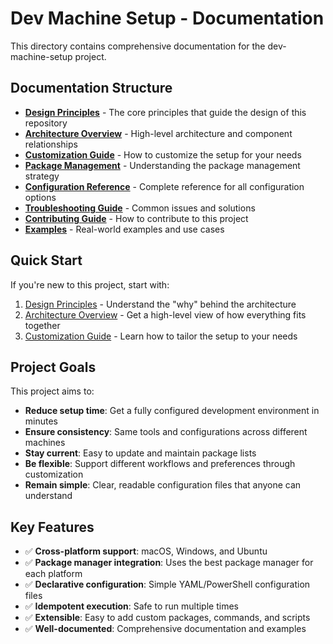 # Dev Machine Setup - Documentation

This directory contains comprehensive documentation for the dev-machine-setup project.

## Documentation Structure

- [**Design Principles**](design-principles.md) - The core principles that guide the design of this repository
- [**Architecture Overview**](architecture.md) - High-level architecture and component relationships
- [**Customization Guide**](customization.md) - How to customize the setup for your needs
- [**Package Management**](package-management.md) - Understanding the package management strategy
- [**Configuration Reference**](configuration-reference.md) - Complete reference for all configuration options
- [**Troubleshooting Guide**](troubleshooting.md) - Common issues and solutions
- [**Contributing Guide**](contributing.md) - How to contribute to this project
- [**Examples**](examples/) - Real-world examples and use cases

## Quick Start

If you're new to this project, start with:

1. [Design Principles](design-principles.md) - Understand the "why" behind the architecture
2. [Architecture Overview](architecture.md) - Get a high-level view of how everything fits together
3. [Customization Guide](customization.md) - Learn how to tailor the setup to your needs

## Project Goals

This project aims to:

- **Reduce setup time**: Get a fully configured development environment in minutes
- **Ensure consistency**: Same tools and configurations across different machines
- **Stay current**: Easy to update and maintain package lists
- **Be flexible**: Support different workflows and preferences through customization
- **Remain simple**: Clear, readable configuration files that anyone can understand

## Key Features

- ✅ **Cross-platform support**: macOS, Windows, and Ubuntu
- ✅ **Package manager integration**: Uses the best package manager for each platform
- ✅ **Declarative configuration**: Simple YAML/PowerShell configuration files
- ✅ **Idempotent execution**: Safe to run multiple times
- ✅ **Extensible**: Easy to add custom packages, commands, and scripts
- ✅ **Well-documented**: Comprehensive documentation and examples
